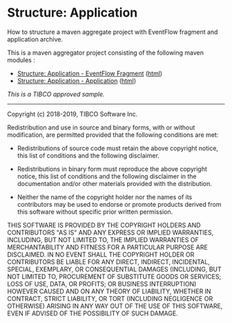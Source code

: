 # Structure: Application

How to structure a maven aggregate project with EventFlow fragment and application archive.

This is a maven aggregator project consisting of the following maven modules :

* [Structure: Application - EventFlow Fragment](application-ef/src/site/markdown/index.md) ([html](https://tibcosoftware.github.io/tibco-streaming-samples/10.5.0/structure/application/application-ef/))
* [Structure: Application - Application](application-app/src/site/markdown/index.md) ([html](https://tibcosoftware.github.io/tibco-streaming-samples/10.5.0/structure/application/application-app/))

_This is a TIBCO approved sample._

---
Copyright (c) 2018-2019, TIBCO Software Inc.

Redistribution and use in source and binary forms, with or without
modification, are permitted provided that the following conditions are met:

* Redistributions of source code must retain the above copyright notice, this
  list of conditions and the following disclaimer.

* Redistributions in binary form must reproduce the above copyright notice,
  this list of conditions and the following disclaimer in the documentation
  and/or other materials provided with the distribution.

* Neither the name of the copyright holder nor the names of its
  contributors may be used to endorse or promote products derived from
  this software without specific prior written permission.

THIS SOFTWARE IS PROVIDED BY THE COPYRIGHT HOLDERS AND CONTRIBUTORS "AS IS"
AND ANY EXPRESS OR IMPLIED WARRANTIES, INCLUDING, BUT NOT LIMITED TO, THE
IMPLIED WARRANTIES OF MERCHANTABILITY AND FITNESS FOR A PARTICULAR PURPOSE ARE
DISCLAIMED. IN NO EVENT SHALL THE COPYRIGHT HOLDER OR CONTRIBUTORS BE LIABLE
FOR ANY DIRECT, INDIRECT, INCIDENTAL, SPECIAL, EXEMPLARY, OR CONSEQUENTIAL
DAMAGES (INCLUDING, BUT NOT LIMITED TO, PROCUREMENT OF SUBSTITUTE GOODS OR
SERVICES; LOSS OF USE, DATA, OR PROFITS; OR BUSINESS INTERRUPTION) HOWEVER
CAUSED AND ON ANY THEORY OF LIABILITY, WHETHER IN CONTRACT, STRICT LIABILITY,
OR TORT (INCLUDING NEGLIGENCE OR OTHERWISE) ARISING IN ANY WAY OUT OF THE USE
OF THIS SOFTWARE, EVEN IF ADVISED OF THE POSSIBILITY OF SUCH DAMAGE.
